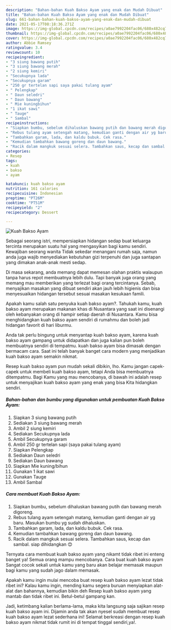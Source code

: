 ```yaml
---
description: "Bahan-bahan Kuah Bakso Ayam yang enak dan Mudah Dibuat"
title: "Bahan-bahan Kuah Bakso Ayam yang enak dan Mudah Dibuat"
slug: 661-bahan-bahan-kuah-bakso-ayam-yang-enak-dan-mudah-dibuat
date: 2021-05-17T08:18:36.271Z
image: https://img-global.cpcdn.com/recipes/a0ae7992204fac06/680x482cq70/kuah-bakso-ayam-foto-resep-utama.jpg
thumbnail: https://img-global.cpcdn.com/recipes/a0ae7992204fac06/680x482cq70/kuah-bakso-ayam-foto-resep-utama.jpg
cover: https://img-global.cpcdn.com/recipes/a0ae7992204fac06/680x482cq70/kuah-bakso-ayam-foto-resep-utama.jpg
author: Abbie Ramsey
ratingvalue: 3.4
reviewcount: 10
recipeingredient:
- "3 siung bawang putih"
- "3 siung bawang merah"
- "2 siung kemiri"
- "Secukupnya lada"
- "Secukupnya garam"
- "250 gr tertelan sapi saya pakai tulang ayam"
- " Pelengkap"
- " Daun seledri"
- " Daun bawang"
- " Mie kuningbihun"
- "1 ikat sawi"
- " Tauge"
- " Sambal"
recipeinstructions:
- "Siapkan bumbu, sebelum dihaluskan bawang putih dan bawang merah digoreng."
- "Rebus tulang ayam setengah matang, kemudian ganti dengan air yg baru. Masukan bumbu yg sudah dihaluskan."
- "Tambahkan garam, lada, dan kaldu bubuk. Cek rasa."
- "Kemudian tambahkan bawang goreng dan daun bawang."
- "Racik dalam mangkuk sesuai selera. Tambahkan saus, kecap dan sambal. siap dihidangkan 😊"
categories:
- Resep
tags:
- kuah
- bakso
- ayam

katakunci: kuah bakso ayam 
nutrition: 161 calories
recipecuisine: Indonesian
preptime: "PT26M"
cooktime: "PT51M"
recipeyield: "2"
recipecategory: Dessert

---
```



![Kuah Bakso Ayam](https://img-global.cpcdn.com/recipes/a0ae7992204fac06/680x482cq70/kuah-bakso-ayam-foto-resep-utama.jpg)

Sebagai seorang istri, mempersiapkan hidangan sedap buat keluarga tercinta merupakan suatu hal yang mengasyikan bagi kamu sendiri. Kewajiban seorang  wanita Tidak sekedar menangani rumah saja, namun anda juga wajib menyediakan kebutuhan gizi terpenuhi dan juga santapan yang dimakan anak-anak mesti sedap.

Di masa  sekarang, anda memang dapat memesan olahan praktis walaupun tanpa harus repot membuatnya lebih dulu. Tapi banyak juga orang yang memang mau memberikan yang terlezat bagi orang tercintanya. Sebab, menyajikan masakan yang dibuat sendiri akan jauh lebih higienis dan bisa menyesuaikan hidangan tersebut sesuai masakan kesukaan famili. 



Apakah kamu salah satu penyuka kuah bakso ayam?. Tahukah kamu, kuah bakso ayam merupakan makanan khas di Nusantara yang saat ini disenangi oleh kebanyakan orang di hampir setiap daerah di Nusantara. Kamu bisa menghidangkan kuah bakso ayam sendiri di rumahmu dan boleh jadi hidangan favorit di hari liburmu.

Anda tak perlu bingung untuk menyantap kuah bakso ayam, karena kuah bakso ayam gampang untuk didapatkan dan juga kalian pun boleh membuatnya sendiri di tempatmu. kuah bakso ayam bisa dimasak dengan bermacam cara. Saat ini telah banyak banget cara modern yang menjadikan kuah bakso ayam semakin nikmat.

Resep kuah bakso ayam pun mudah sekali dibikin, lho. Kamu jangan capek-capek untuk membeli kuah bakso ayam, tetapi Anda bisa membuatnya ditempatmu. Bagi Kamu yang mau mencobanya, di bawah ini adalah resep untuk menyajikan kuah bakso ayam yang enak yang bisa Kita hidangkan sendiri.

<!--inarticleads1-->

##### Bahan-bahan dan bumbu yang digunakan untuk pembuatan Kuah Bakso Ayam:

1. Siapkan 3 siung bawang putih
1. Sediakan 3 siung bawang merah
1. Ambil 2 siung kemiri
1. Sediakan Secukupnya lada
1. Ambil Secukupnya garam
1. Ambil 250 gr tertelan sapi (saya pakai tulang ayam)
1. Siapkan  Pelengkap
1. Sediakan  Daun seledri
1. Sediakan  Daun bawang
1. Siapkan  Mie kuning/bihun
1. Gunakan 1 ikat sawi
1. Gunakan  Tauge
1. Ambil  Sambal




<!--inarticleads2-->

##### Cara membuat Kuah Bakso Ayam:

1. Siapkan bumbu, sebelum dihaluskan bawang putih dan bawang merah digoreng.
1. Rebus tulang ayam setengah matang, kemudian ganti dengan air yg baru. Masukan bumbu yg sudah dihaluskan.
1. Tambahkan garam, lada, dan kaldu bubuk. Cek rasa.
1. Kemudian tambahkan bawang goreng dan daun bawang.
1. Racik dalam mangkuk sesuai selera. Tambahkan saus, kecap dan sambal. siap dihidangkan 😊




Ternyata cara membuat kuah bakso ayam yang nikamt tidak ribet ini enteng banget ya! Semua orang mampu mencobanya. Cara buat kuah bakso ayam Sangat cocok sekali untuk kamu yang baru akan belajar memasak maupun bagi kamu yang sudah jago dalam memasak.

Apakah kamu ingin mulai mencoba buat resep kuah bakso ayam lezat tidak ribet ini? Kalau kamu ingin, mending kamu segera buruan menyiapkan alat-alat dan bahannya, kemudian bikin deh Resep kuah bakso ayam yang mantab dan tidak ribet ini. Betul-betul gampang kan. 

Jadi, ketimbang kalian berlama-lama, maka kita langsung saja sajikan resep kuah bakso ayam ini. Dijamin anda tak akan nyesel sudah membuat resep kuah bakso ayam lezat sederhana ini! Selamat berkreasi dengan resep kuah bakso ayam nikmat tidak rumit ini di tempat tinggal sendiri,ya!.


